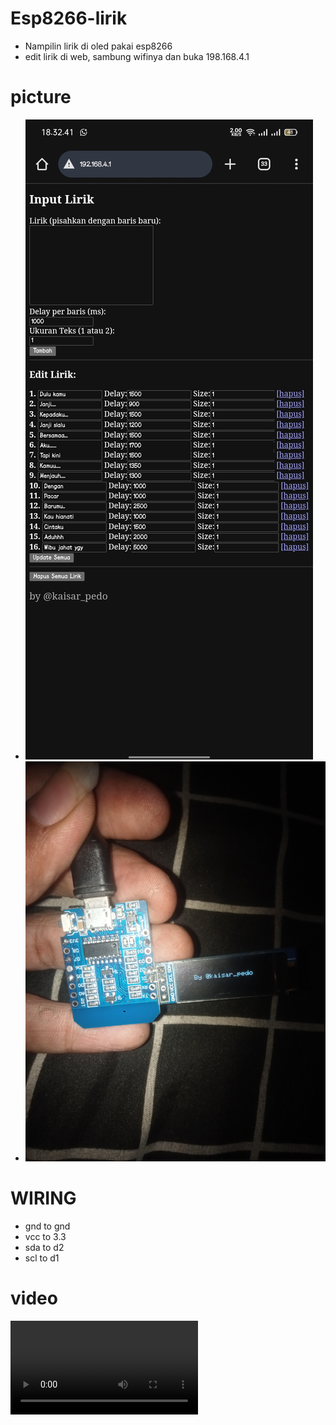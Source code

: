 # Esp8266-lirik

* Nampilin lirik di oled pakai esp8266
* edit lirik di web, sambung wifinya dan buka 198.168.4.1

# picture

*  ![foto](Screenshot_2025-08-18-18-32-42-39_40deb401b9ffe8e1df2f1cc5ba480b12.jpg)
*  ![foto2](IMG20250818220339.jpg)

# WIRING 

* gnd to gnd
* vcc to 3.3  
* sda to d2
* scl to d1

# video

![video](VID-20250818-WA0056.mp4)

